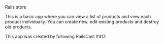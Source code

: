 Rails store

This is a basic app where you can view a list of products and view each product individually. You can create new, edit existing products and destroy old products.

This app was created by following RailsCast #417.
